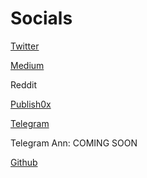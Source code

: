 # Socials

[Twitter](www.twitter.com/rugzombie)

[Medium](https://medium.com/@rugzombie)

Reddit

[Publish0x](https://www.publish0x.com/welcome-to-rugzombie/welcome-to-rugzombie-an-overview-xrykejr?a=lNbW7EG4by)

[Telegram](https://t.me/rugzombie)

Telegram Ann: COMING SOON

[Github](https://github.com/rugzombie)



